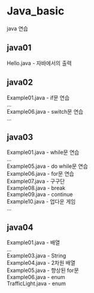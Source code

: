 # Java_basic
  java 연습  

## java01  
  Hello.java - 자바에서의 출력  

## java02  
  Example01.java - if문 연습  
  ...  
  Example06.java - switch문 연습  
  ...  

## java03  
  Example01.java - while문 연습  
  ...  
  Example05.java - do while문 연습  
  Example06.java - for문 연습  
  Example07.java - 구구단  
  Example08.java - break  
  Example09.java - continue  
  Example10.java - 업다운 게임  
  ...  

## java04  
  Example01.java - 배열  
  ...  
  Example03.java - String  
  Example04.java - 2차원 배열  
  Example05.java - 향상된 for문  
  Example06.java - enum  
  TrafficLight.java - enum  